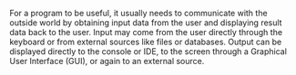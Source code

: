 For a program to be useful, it usually needs to communicate with the outside world by obtaining input data from the user and displaying result data back to the user. Input may come from the user directly through the keyboard or from external sources like files or databases. Output can be displayed directly to the console or IDE, to the screen through a Graphical User Interface (GUI), or again to an external source.
